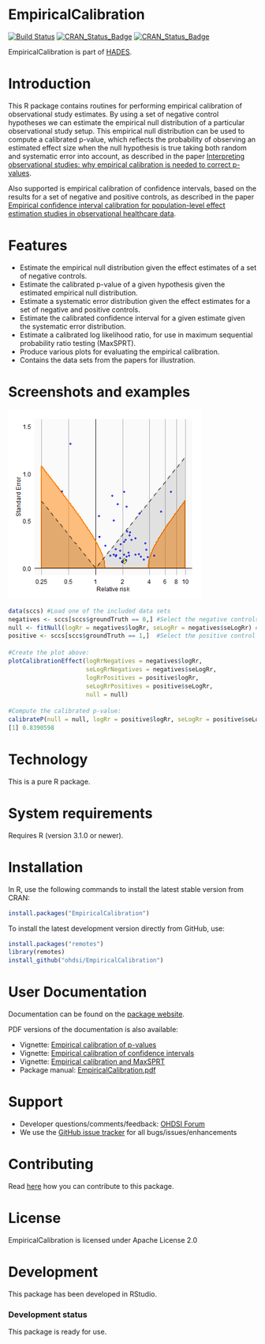 EmpiricalCalibration
====================

[![Build Status](https://github.com/OHDSI/EmpiricalCalibration/workflows/R-CMD-check/badge.svg)](https://github.com/OHDSI/EmpiricalCalibration/actions?query=workflow%3AR-CMD-check)
[![CRAN_Status_Badge](http://www.r-pkg.org/badges/version/EmpiricalCalibration)](https://cran.r-project.org/package=EmpiricalCalibration)
[![CRAN_Status_Badge](http://cranlogs.r-pkg.org/badges/EmpiricalCalibration)](https://cran.r-project.org/package=EmpiricalCalibration)

EmpiricalCalibration is part of [HADES](https://ohdsi.github.io/Hades/).

Introduction
============

This R package contains routines for performing empirical calibration of observational study estimates. By using a set of negative control hypotheses we can estimate the empirical null distribution of a particular observational study setup. This empirical null distribution can be used to compute a calibrated p-value, which reflects the probability of observing an estimated effect size when the null hypothesis is true taking both random and systematic error into account, as described in the paper [Interpreting observational studies: why empirical calibration is needed to correct p-values](http://dx.doi.org/10.1002/sim.5925). 

Also supported is empirical calibration of confidence intervals, based on the results for a set of negative and positive controls, as described in the paper [Empirical confidence interval calibration for population-level effect estimation studies in observational healthcare data](https://doi.org/10.1073/pnas.1708282114).

Features
========
- Estimate the empirical null distribution given the effect estimates of a set of negative controls. 
- Estimate the calibrated p-value of a given hypothesis given the estimated empirical null distribution.
- Estimate a systematic error distribution given the effect estimates for a set of negative and positive controls.
- Estimate the calibrated confidence interval for a given estimate given the systematic error distribution.
- Estimate a calibrated log likelihood ratio, for use in maximum sequential probability ratio testing (MaxSPRT).
- Produce various plots for evaluating the empirical calibration.
- Contains the data sets from the papers for illustration.

Screenshots and examples
========================
<img src="https://github.com/OHDSI/EmpiricalCalibration/raw/master/extras/plot.png" alt="Calibration effect plot" title="Calibration effect plot" />

```r
data(sccs) #Load one of the included data sets
negatives <- sccs[sccs$groundTruth == 0,] #Select the negative controls
null <- fitNull(logRr = negatives$logRr, seLogRr = negatives$seLogRr) #Fit the null distribution
positive <- sccs[sccs$groundTruth == 1,]  #Select the positive control

#Create the plot above:
plotCalibrationEffect(logRrNegatives = negatives$logRr,
                      seLogRrNegatives = negatives$seLogRr,
                      logRrPositives = positive$logRr,
                      seLogRrPositives = positive$seLogRr,
                      null = null)

#Compute the calibrated p-value:
calibrateP(null = null, logRr = positive$logRr, seLogRr = positive$seLogRr) #Compute calibrated p-value
[1] 0.8390598
```

Technology
==========
This is a pure R package.

System requirements
===================
Requires R (version 3.1.0 or newer).

Installation
============
In R, use the following commands to install the latest stable version from CRAN:

```r
install.packages("EmpiricalCalibration")
```

To install the latest development version directly from GitHub, use:

```r
install.packages("remotes")
library(remotes)
install_github("ohdsi/EmpiricalCalibration")
```
  
User Documentation
==================
Documentation can be found on the [package website](https://ohdsi.github.io/EmpiricalCalibration).

PDF versions of the documentation is also available:
* Vignette: [Empirical calibration of p-values](https://raw.githubusercontent.com/OHDSI/EmpiricalCalibration/master/inst/doc/EmpiricalPCalibrationVignette.pdf)
* Vignette: [Empirical calibration of confidence intervals](https://raw.githubusercontent.com/OHDSI/EmpiricalCalibration/master/inst/doc/EmpiricalCiCalibrationVignette.pdf)
* Vignette: [Empirical calibration and MaxSPRT](https://raw.githubusercontent.com/OHDSI/EmpiricalCalibration/master/inst/doc/EmpiricalMaxSprtCalibrationVignette.pdf)
* Package manual: [EmpiricalCalibration.pdf](https://raw.githubusercontent.com/OHDSI/EmpiricalCalibration/master/extras/EmpiricalCalibration.pdf) 

Support
=======
* Developer questions/comments/feedback: <a href="http://forums.ohdsi.org/c/developers">OHDSI Forum</a>
* We use the <a href="https://github.com/OHDSI/EmpiricalCalibration/issues">GitHub issue tracker</a> for all bugs/issues/enhancements

Contributing
============
Read [here](https://ohdsi.github.io/Hades/contribute.html) how you can contribute to this package.

License
=======
EmpiricalCalibration is licensed under Apache License 2.0

Development
===========
This package has been developed in RStudio.

### Development status

This package is ready for use.
